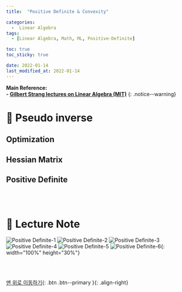 ```yaml
---
title:  "Positive Definite & Convexity" 

categories:
  -  Linear Algebra
tags:
  - [Linear Algebra, Math, ML, Positive-Definite]

toc: true
toc_sticky: true

date: 2022-01-14
last_modified_at: 2022-01-14
---
```


**Main Reference: <br>- [Gilbert Strang lectures on Linear Algebra (MIT)](https://www.youtube.com/watch?v=7UJ4CFRGd-U&list=PLE7DDD91010BC51F8)**
{: .notice--warning}


# 📘 Pseudo inverse

## Optimization
## Hessian Matrix
## Positive Definite


<br>
<br>



# 📘 Lecture Note

![Positive Definite-1](https://user-images.githubusercontent.com/96368476/149487943-f3287812-5f2a-4f05-9361-5ae61c5e738f.jpg)
![Positive Definite-2](https://user-images.githubusercontent.com/96368476/149487978-10ce1428-2f85-4c80-b872-91235f5b23c1.jpg)
![Positive Definite-3](https://user-images.githubusercontent.com/96368476/149487987-84cf08e9-6a6c-480b-ad30-7e62b1892a65.jpg)
![Positive Definite-4](https://user-images.githubusercontent.com/96368476/149488835-d131cdf9-3038-4d61-85f1-c6082e855803.jpg)
![Positive Definite-5](https://user-images.githubusercontent.com/96368476/149488846-0ae2d1a7-a01b-43ad-8300-36681b2fa704.jpg)
![Positive Definite-6](https://user-images.githubusercontent.com/96368476/149488851-cae76969-5868-4bff-9655-ca08c2ab83ec.jpg){: width="100%" height="30%"}




<br>
<br>

[맨 위로 이동하기](#){: .btn .btn--primary }{: .align-right}